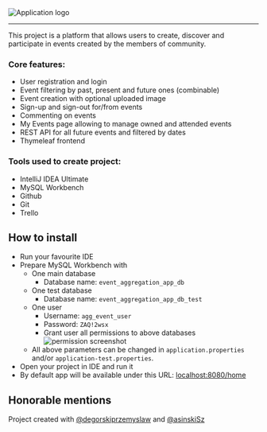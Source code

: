 <picture>
  <source media="(prefers-color-scheme: dark)" srcset="https://i.imgur.com/vp6ZNRK.png">
  <source media="(prefers-color-scheme: light)" srcset="https://i.imgur.com/Lp5HZ3i.png">
  <img alt="Application logo">
</picture>

-----

This project is a platform that allows users to create, discover and participate in events created by the members of community.

### Core features:
- User registration and login
- Event filtering by past, present and future ones (combinable)
- Event creation with optional uploaded image
- Sign-up and sign-out for/from events
- Commenting on events
- My Events page allowing to manage owned and attended events
- REST API for all future events and filtered by dates
- Thymeleaf frontend

### Tools used to create project:
- IntelliJ IDEA Ultimate
- MySQL Workbench
- Github
- Git
- Trello

## How to install
- Run your favourite IDE
- Prepare MySQL Workbench with
  - One main database
    - Database name: `event_aggregation_app_db`
  - One test database
    - Database name: `event_aggregation_app_db_test`
  - One user
    - Username: `agg_event_user`
    - Password: `ZAQ!2wsx`
    - Grant user all permissions to above databases
    ![permission screenshot](https://i.imgur.com/Rqd6ooI.png)
  - All above parameters can be changed in `application.properties` and/or `application-test.properties`. 
- Open your project in IDE and run it
- By default app will be available under this URL: [localhost:8080/home](http://localhost:8080/home)

## Honorable mentions

Project created with [@degorskiprzemyslaw](https://github.com/degorskiprzemyslaw) and [@asinskiSz]([https://github.com/Adrie0291](https://github.com/JasinskiSz)) 
